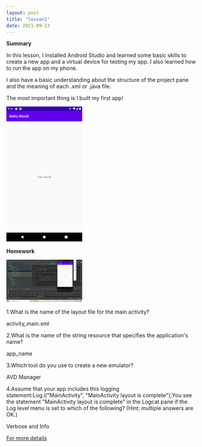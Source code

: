 ```yaml
---
layout: post
title: "lesson1"
date: 2021-09-13
---
```



**Summary**

In this lesson, I installed Android Studio and learned some basic skills to create a new app and a virtual device for testing my app. I also learned how to run the app on my phone.

I also have a basic understanding about the structure of the project pane and the meaning of each .xml or .java file.

The most important thing is I built my first app! 

<img src="https://raw.githubusercontent.com/ColeFang/NeuCS5520_projects/ph-pages/images/lesson1.png" alt="drawing" width="200"/>

**Homework**

<img src="https://raw.githubusercontent.com/ColeFang/NeuCS5520_projects/ph-pages/images/Screenshot%202021-09-15%20162620.png" alt="drawing" width="200"/>

1.What is the name of the layout file for the main activity? 
 
activity_main.xml

2.What is the name of the string resource that specifies the application's name?   

app_name

3.Which tool do you use to create a new emulator?   

AVD Manager

4.Assume that your app includes this logging statement:Log.i("MainActivity", "MainActivity layout is complete");You see the statement "MainActivity layout is complete" in the Logcat pane if the Log level menu is set to which of the following? (Hint: multiple answers are OK.)

Verbose and Info

[For more details](https://github.com/ColeFang/cs5520projects/tree/main/lesson1)
